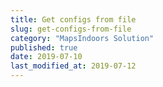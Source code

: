 ```yaml
---
title: Get configs from file
slug: get-configs-from-file
category: "MapsIndoors Solution"
published: true
date: 2019-07-10
last_modified_at: 2019-07-12
---
```

